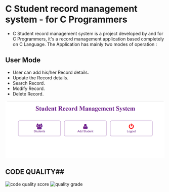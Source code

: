 # C Student record management system - for C Programmers 

* C Student record management system is a project developed by and for C Programmers, it's a record management  application based completely on C Language. The Application has mainly two modes of operation :

## User Mode ##
- User can add his/her Record details.
- Update the Record details.
- Search Record.
- Modify Record.
- Delete Record.

![](https://github.com/poojaapatilkk12/M1_MARCH_2022/blob/main/images/Student%20readme.png)

## CODE QUALITY##
![code quality score](https://api.codiga.io/project/32550/score/svg)
![quality grade](https://api.codiga.io/project/32550/status/svg)

